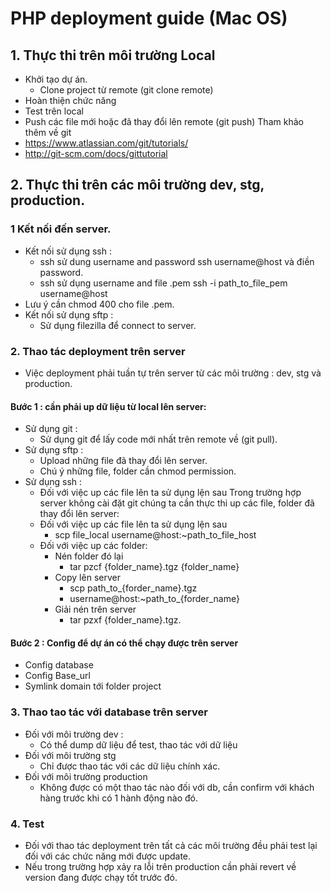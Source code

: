 # PHP deployment guide (Mac OS)

## 1. Thực thi trên môi trường Local
* Khởi tạo dự án.
    * Clone project từ remote (git clone remote) 
* Hoàn thiện chức năng 
* Test trên local
* Push các file mới hoặc đã thay đổi lên remote (git push)
Tham khảo thêm về git
* <https://www.atlassian.com/git/tutorials/>
* <http://git-scm.com/docs/gittutorial>

## 2. Thực thi trên các môi trường dev, stg, production.
### 1 Kết nối đến server.
* Kết nối sử dụng ssh :
    - ssh sử dung username and password
    ssh username@host và điền password.
    - ssh sử dụng username and file .pem
    ssh -i path_to_file_pem username@host
* Lưu ý cần chmod 400 cho file .pem.
* Kết nối sử dụng sftp :
    - Sử dụng filezilla để connect to server.

### 2. Thao tác deployment trên server
* Việc deployment phải tuần tự trên server từ các môi trường : dev, stg và production.

#### Bước 1 : cần phải up dữ liệu từ local lên server:
- Sử dụng git :
    + Sử dụng git để lấy code mới nhất trên remote về (git pull).
- Sử dụng sftp :
    + Upload những file đã thay đổi lên server.
    + Chú ý những file, folder cần chmod permission.
- Sử dụng ssh :
    + Đối với việc up các file lên ta sử dụng lện sau
Trong trường hợp server không cài đặt git chúng ta cần thực thi up các file, folder đã thay đổi lên server:
    + Đối với việc up các file lên ta sử dụng lện sau
        * scp file_local username@host:~path_to_file_host
    + Đối với việc up các folder:
        * Nén folder đó lại 
            - tar pzcf {folder_name}.tgz {folder_name}
        * Copy lên server
            - scp path_to_{forder_name}.tgz 
            - username@host:~path_to_{forder_name}
        * Giải nén trên server
            - tar pzxf {folder_name}.tgz.

#### Bước 2 : Config để dự án có thể chạy được trên server
* Config database
* Config Base_url
* Symlink domain tới folder project
### 3. Thao tao tác với database trên server
* Đối với môi trường dev :
    - Có thể dump dữ liệu để test, thao tác với dữ liệu
* Đối với môi trường stg
    - Chỉ được thao tác với các dữ liệu chính xác.
* Đối với môi trường production
    - Không được có một thao tác nào đối với db, cần confirm với khách hàng trước khi có 1 hành động nào đó.

### 4. Test
* Đối với thao tác deployment trên tất cả các môi trường đều phải test lại đối với các chức năng mới được update.
* Nếu trong trường hợp xảy ra lỗi trên production cần phải revert về version đang được chạy tốt trước đó.  
